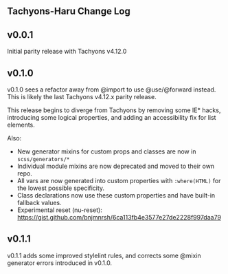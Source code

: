 ## Tachyons-Haru Change Log

## v0.0.1

Initial parity release with Tachyons v4.12.0

## v0.1.0

v0.1.0 sees a refactor away from @import to use @use/@forward instead. This is likely the last Tachyons v4.12.x parity release.

This release begins to diverge from Tachyons by removing some IE\* hacks, introducing some logical properties, and adding an accessibility fix for list elements.

Also:

- New generator mixins for custom props and classes are now in `scss/generators/*`
- Individual module mixins are now deprecated and moved to their own repo.
- All vars are now generated into custom properties with `:where(HTML)` for the lowest possible specificity.
- Class declarations now use these custom properties and have built-in fallback values.
- Experimental reset (nu-reset): <https://gist.github.com/bnjmnrsh/6ca113fb4e3577e27de2228f997daa79>

## v0.1.1

v0.1.1 adds some improved stylelint rules, and corrects some @mixin generator errors introduced in v0.1.0.
